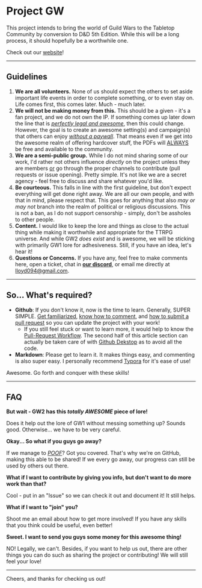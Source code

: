 # Project GW

This project intends to bring the world of Guild Wars to the Tabletop Community by conversion to D&D 5th Edition. While this will be a long process, it should hopefully be a worthwhile one.

Check out our [website](https://lloyd094.github.io/Project-GW/index.html)! 

---------

## Guidelines

1. **We are all volunteers.** None of us should expect the others to set aside important life events in order to complete something, or to even stay on. Life comes first, this comes later. Much - much later.
2. **We will not be making money from this.** This should be a given - it's a fan project, and we do not own the IP. If something comes up later down the line that is *<u>perfectly legal and awesome</u>*, then this could change. However, the goal is to create an awesome setting(s) and campaign(s) that others can enjoy *<u>without a paywall</u>*. That means even if we get into the awesome realm of offering hardcover stuff, the PDFs will <u>ALWAYS</u> be free and available to the community.
3. **We are a semi-public group.** While I do not mind sharing some of our work, I'd rather not others influence *directly* on the project unless they are members <u>or</u> go through the proper channels to contribute (pull requests or issue opening). Pretty simple. It's not like we are a secret agency - feel free to discuss and share whatever you'd like.
4. **Be courteous.** This falls in line with the first guideline, but don't expect everything will get done right away. We are all our own people, and with that in mind, please respect that. This goes for anything that also *may or may not* branch into the realm of political or religious discussions. This is not a ban, as I do not support censorship - simply, don't be assholes to other people.
5. **Content.** I would like to keep the lore and things as close to the actual thing while making it worthwhile and appropriate for the TTRPG universe. And while GW2 *does exist* and is awesome, we will be sticking with primarily GW1 lore for adhesiveness. Still, if you have an idea, let's hear it!
6. **Questions or Concerns.** If you have any, feel free to make comments here, open a ticket, chat in [**our discord**](https://discord.gg/xd2t4mb), or email me directly at lloyd094@gmail.com.

-----------

## So... What's required?

- **Github**: If you don't know it, now is the time to learn. Generally, SUPER SIMPLE. [Get familiarized](https://github.com/features), [know how to comment](https://help.github.com/en/articles/commenting-on-a-pull-request), and [how to submit a pull request](https://help.github.com/en/articles/about-pull-requests) so you can update the project with your work! 
  - If you still feel stuck or want to learn more, it would help to know the [Pull-Request Workflow](https://code.tutsplus.com/tutorials/how-to-collaborate-on-github--net-34267). The second half of this article section can actually be taken care of with [Github Dekstop](https://desktop.github.com/) as to avoid all the code.
- **Markdown**: Please get to learn it. It makes things easy, and commenting is also super easy. I personally recommend [Typora](https://typora.io/
  ) for it's ease of use!

Awesome. Go forth and conquer with these skills!

--------------

## FAQ

**But wait - GW2 has this *totally AWESOME* piece of lore!** 

Does it help out the lore of GW1 without messing something up? Sounds good. Otherwise... we have to be very careful.

**Okay... So what if you guys go away?**

If we manage to *<u>POOF</u>*? Got you covered. That's why we're on GitHub, making this able to be shared! If we every go away, our progress can still be used by others out there.

**What if I want to contribute by giving you info, but don't want to do more work than that?**

Cool - put in an "Issue" so we can check it out and document it! It still helps.

**What if I want to "join" you?**

Shoot me an email about how to get more involved! If you have any skills that you think could be useful, even better!

**Sweet. I want to send you guys some money for this awesome thing!**

NO! Legally, we can't. Besides, if you want to help us out, there are other things you can do such as sharing the project or contributing! We will still feel your love!

----------------

Cheers, and thanks for checking us out!